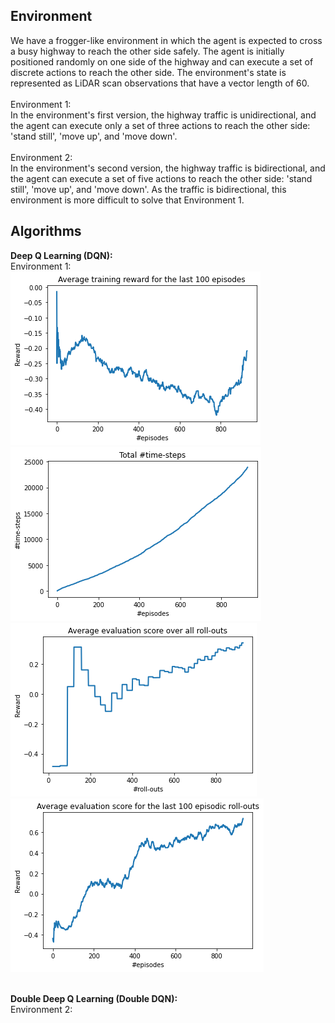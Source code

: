 ## Environment
We have a frogger-like environment in which the agent is expected to cross a busy highway to reach the other side safely. The agent is initially positioned randomly on one side of the highway and can execute a set of discrete actions to reach the other side. The environment's state is represented as LiDAR scan observations that have a vector length of 60. <br /><br />
Environment 1: <br />
In the environment's first version, the highway traffic is unidirectional, and the agent can execute only a set of three actions to reach the other side: 'stand still', 'move up', and 'move down'. <br /> <br />
Environment 2: <br />
In the environment's second version, the highway traffic is bidirectional, and the agent can execute a set of five actions to reach the other side: 'stand still', 'move up', and 'move down'. As the traffic is bidirectional, this environment is more difficult to solve that Environment 1. <br />

## Algorithms
**Deep Q Learning (DQN):** <br />
Environment 1: <br />
![](https://github.com/rprasan/Reinforcement-Learning/blob/main/Deep%20Q%20Learning/Results/Environment%201/Seed%206/Mean%20Training%20Reward%20For%20Last%20100%20Episodes.png) <br />
![](https://github.com/rprasan/Reinforcement-Learning/blob/main/Deep%20Q%20Learning/Results/Environment%201/Seed%206/TimeStepEpisode.png) <br />
![](https://github.com/rprasan/Reinforcement-Learning/blob/main/Deep%20Q%20Learning/Results/Environment%201/Seed%206/Average%20Evaluation%20Score%20Over%20All%20Roll%20Outs.png) <br />
![](https://github.com/rprasan/Reinforcement-Learning/blob/main/Deep%20Q%20Learning/Results/Environment%201/Seed%206/Average%20Evaluation%20Score%20Over%20Last%20100%20Roll%20Outs.png) <br /><br />

**Double Deep Q Learning (Double DQN):** <br />
Environment 2: <br />
